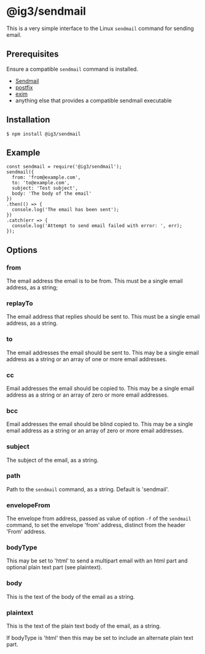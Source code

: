 # @ig3/sendmail

This is a very simple interface to the Linux `sendmail` command for sending
email.

## Prerequisites

Ensure a compatible `sendmail` command is installed.
 * [Sendmail](http://www.sendmail.org/)
 * [postfix](http://www.postfix.org/)
 * [exim](https://github.com/Exim/exim)
 * anything else that provides a compatible sendmail executable

## Installation

```
$ npm install @ig3/sendmail
```

## Example

```
const sendmail = require('@ig3/sendmail');
sendmail({
  from: 'from@example.com',
  to: 'to@example.com',
  subject: 'Test subject',
  body: 'The body of the email'
})
.then(() => {
  console.log('The email has been sent');
})
.catch(err => {
  console.log('Attempt to send email failed with error: ', err);
});
```

## Options

### from

The email address the email is to be from. This must be a single email
address, as a string;

### replayTo

The email address that replies should be sent to. This must be a single
email address, as a string.

### to

The email addresses the email should be sent to. This may be a single email
address as a string or an array of one or more email addresses.

### cc

Email addresses the email should be copied to. This may be a single email
address as a string or an array of zero or more email addresses.

### bcc

Email addresses the email should be blind copied to. This may be a single
email address as a string or an array of zero or more email addresses.

### subject

The subject of the email, as a string.

### path

Path to the `sendmail` command, as a string. Default is 'sendmail'.

### envelopeFrom

The envelope from address, passed as value of option `-f` of the `sendmail`
command, to set the envelope 'from' address, distinct from the header
'From' address.

### bodyType

This may be set to 'html' to send a multipart email with an html part and
optional plain text part (see plaintext).

### body

This is the text of the body of the email as a string. 

### plaintext

This is the text of the plain text body of the email, as a string.

If bodyType is 'html' then this may be set to include an alternate plain
text part. 
